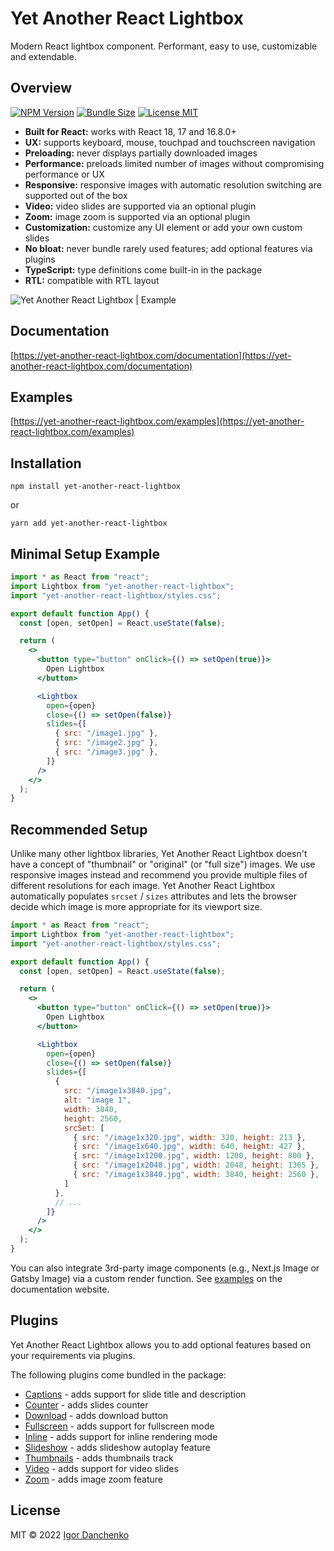 # Yet Another React Lightbox

Modern React lightbox component. Performant, easy to use, customizable and extendable.

## Overview

[![NPM Version](https://img.shields.io/npm/v/yet-another-react-lightbox?color=blue)](https://www.npmjs.com/package/yet-another-react-lightbox)
[![Bundle Size](https://img.shields.io/bundlephobia/minzip/yet-another-react-lightbox?color=blue)](https://bundlephobia.com/package/yet-another-react-lightbox)
[![License MIT](https://img.shields.io/npm/l/yet-another-react-lightbox?color=blue)](LICENSE)

- **Built for React:** works with React 18, 17 and 16.8.0+
- **UX:** supports keyboard, mouse, touchpad and touchscreen navigation
- **Preloading:** never displays partially downloaded images
- **Performance:** preloads limited number of images without compromising performance or UX
- **Responsive:** responsive images with automatic resolution switching are supported out of the box
- **Video:** video slides are supported via an optional plugin
- **Zoom:** image zoom is supported via an optional plugin
- **Customization:** customize any UI element or add your own custom slides
- **No bloat:** never bundle rarely used features; add optional features via plugins
- **TypeScript:** type definitions come built-in in the package
- **RTL:** compatible with RTL layout

![Yet Another React Lightbox | Example](https://yet-another-react-lightbox.com/images/example.jpg)

## Documentation

[https://yet-another-react-lightbox.com/documentation](https://yet-another-react-lightbox.com/documentation)

## Examples

[https://yet-another-react-lightbox.com/examples](https://yet-another-react-lightbox.com/examples)

## Installation

```shell
npm install yet-another-react-lightbox
```

or

```shell
yarn add yet-another-react-lightbox
```

## Minimal Setup Example

```jsx
import * as React from "react";
import Lightbox from "yet-another-react-lightbox";
import "yet-another-react-lightbox/styles.css";

export default function App() {
  const [open, setOpen] = React.useState(false);

  return (
    <>
      <button type="button" onClick={() => setOpen(true)}>
        Open Lightbox
      </button>

      <Lightbox
        open={open}
        close={() => setOpen(false)}
        slides={[
          { src: "/image1.jpg" },
          { src: "/image2.jpg" },
          { src: "/image3.jpg" },
        ]}
      />
    </>
  );
}
```

## Recommended Setup

Unlike many other lightbox libraries, Yet Another React Lightbox doesn't have a concept of "thumbnail" or "original"
(or "full size") images. We use responsive images instead and recommend you provide multiple files of different
resolutions for each image. Yet Another React Lightbox automatically populates `srcset` / `sizes` attributes and lets
the browser decide which image is more appropriate for its viewport size.

```jsx
import * as React from "react";
import Lightbox from "yet-another-react-lightbox";
import "yet-another-react-lightbox/styles.css";

export default function App() {
  const [open, setOpen] = React.useState(false);

  return (
    <>
      <button type="button" onClick={() => setOpen(true)}>
        Open Lightbox
      </button>

      <Lightbox
        open={open}
        close={() => setOpen(false)}
        slides={[
          {
            src: "/image1x3840.jpg",
            alt: "image 1",
            width: 3840,
            height: 2560,
            srcSet: [
              { src: "/image1x320.jpg", width: 320, height: 213 },
              { src: "/image1x640.jpg", width: 640, height: 427 },
              { src: "/image1x1200.jpg", width: 1200, height: 800 },
              { src: "/image1x2048.jpg", width: 2048, height: 1365 },
              { src: "/image1x3840.jpg", width: 3840, height: 2560 },
            ]
          },
          // ...
        ]}
      />
    </>
  );
}
```

You can also integrate 3rd-party image components (e.g., Next.js Image or Gatsby Image) via a custom render function.
See [examples](https://yet-another-react-lightbox.com/examples) on the documentation website.

## Plugins

Yet Another React Lightbox allows you to add optional features based on your requirements via plugins.

The following plugins come bundled in the package:

- [Captions](https://yet-another-react-lightbox.com/plugins/captions) - adds support for slide title and
  description
- [Counter](https://yet-another-react-lightbox.com/plugins/counter) - adds slides counter
- [Download](https://yet-another-react-lightbox.com/plugins/download) - adds download button
- [Fullscreen](https://yet-another-react-lightbox.com/plugins/fullscreen) - adds support for fullscreen mode
- [Inline](https://yet-another-react-lightbox.com/plugins/inline) - adds support for inline rendering mode
- [Slideshow](https://yet-another-react-lightbox.com/plugins/slideshow) - adds slideshow autoplay feature
- [Thumbnails](https://yet-another-react-lightbox.com/plugins/thumbnails) - adds thumbnails track
- [Video](https://yet-another-react-lightbox.com/plugins/video) - adds support for video slides
- [Zoom](https://yet-another-react-lightbox.com/plugins/zoom) - adds image zoom feature

## License

MIT © 2022 [Igor Danchenko](https://github.com/igordanchenko)
